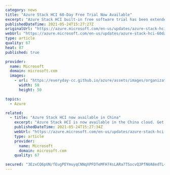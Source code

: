 ```yaml
---
category: news
title: "Azure Stack HCI 60-Day Free Trial Now Available"
excerpt: "Azure Stack HCI built-in free software trial has been extended from 30 to 60 days giving more time to evaluate the solution before making a purchasing decision."
publishedDateTime: 2021-05-24T15:27:27Z
originalUrl: "https://azure.microsoft.com/en-us/updates/azure-stack-hci-60day-free-trial-now-available/"
webUrl: "https://azure.microsoft.com/en-us/updates/azure-stack-hci-60day-free-trial-now-available/"
type: article
quality: 67
heat: 87
published: true

provider:
  name: Microsoft
  domain: microsoft.com
  images:
    - url: "https://everyday-cc.github.io/azure/assets/images/organizations/microsoft.com-50x50.jpg"
      width: 50
      height: 50

topics:
  - Azure

related:
  - title: "Azure Stack HCI now available in China"
    excerpt: "Azure Stack HCI is now available in the China cloud. Get started in China with a 60-day free trial. "
    publishedDateTime: 2021-05-24T15:27:34Z
    webUrl: "https://azure.microsoft.com/en-us/updates/azure-stack-hci-now-available-in-china/"
    type: article
    provider:
      name: Microsoft
      domain: microsoft.com
    quality: 67

secured: "3EzxCQ6pUN/fEugPEYmuyqCNNqXPFDTeMFH74sLARa7TSocvQ3PfNUA8edTL+pYrGEUXeu0hIcub6HkoPoxvumWpYKf3o0vFmt95vqzWRfqedR9En6WcpIC1GedJ6HWqxc1SuV8LmS0XwVjbrdGbwohIyHPF2dZI62iyUUUUt8gpIk+PDWy38uA9tow3Rp7qvusdKy7yU7CRdhvbl8lJdxG8smY1MoRQBRqXYMo/hxTDYEaihZDtVC0ioFPQjbWp2NiAc9LZelx3of/GoO9jukB7rqkjR3Bx26McMUcNrp8yVJdFsguPoocfZ1P0i1j0CbtXy4VdtDr4HyM4hQ63JIGy9zhYZthXGUFDBIc4oS4=;iQqIXiQCaD2EhAr2nuMV3Q=="
---
```


